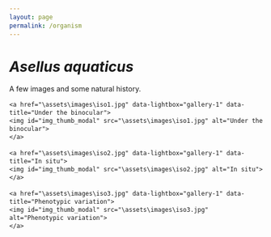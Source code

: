 ```yaml
---
layout: page
permalink: /organism
---
```


# ___Asellus aquaticus___

A few images and some natural history.
		
<link href="/assets/lightbox/css/lightbox.css" rel="stylesheet" />

<div class="img_row">

	<a href="\assets\images\iso1.jpg" data-lightbox="gallery-1" data-title="Under the binocular">
	<img id="img_thumb_modal" src="\assets\images\iso1.jpg" alt="Under the binocular">
	</a>

	<a href="\assets\images\iso2.jpg" data-lightbox="gallery-1" data-title="In situ">
	<img id="img_thumb_modal" src="\assets\images\iso2.jpg" alt="In situ">
	</a>

	<a href="\assets\images\iso3.jpg" data-lightbox="gallery-1" data-title="Phenotypic variation">
	<img id="img_thumb_modal" src="\assets\images\iso3.jpg" alt="Phenotypic variation">
	</a>
	
</div>


<script src="/assets/lightbox/js/lightbox-plus-jquery.min.js"></script>
